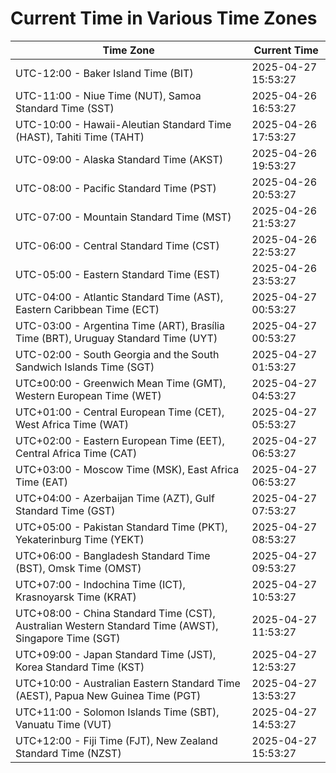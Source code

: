 # Current Time in Various Time Zones

| Time Zone | Current Time |
|-----------|--------------|
| UTC-12:00 - Baker Island Time (BIT) | 2025-04-27 15:53:27 |
| UTC-11:00 - Niue Time (NUT), Samoa Standard Time (SST) | 2025-04-26 16:53:27 |
| UTC-10:00 - Hawaii-Aleutian Standard Time (HAST), Tahiti Time (TAHT) | 2025-04-26 17:53:27 |
| UTC-09:00 - Alaska Standard Time (AKST) | 2025-04-26 19:53:27 |
| UTC-08:00 - Pacific Standard Time (PST) | 2025-04-26 20:53:27 |
| UTC-07:00 - Mountain Standard Time (MST) | 2025-04-26 21:53:27 |
| UTC-06:00 - Central Standard Time (CST) | 2025-04-26 22:53:27 |
| UTC-05:00 - Eastern Standard Time (EST) | 2025-04-26 23:53:27 |
| UTC-04:00 - Atlantic Standard Time (AST), Eastern Caribbean Time (ECT) | 2025-04-27 00:53:27 |
| UTC-03:00 - Argentina Time (ART), Brasília Time (BRT), Uruguay Standard Time (UYT) | 2025-04-27 00:53:27 |
| UTC-02:00 - South Georgia and the South Sandwich Islands Time (SGT) | 2025-04-27 01:53:27 |
| UTC±00:00 - Greenwich Mean Time (GMT), Western European Time (WET) | 2025-04-27 04:53:27 |
| UTC+01:00 - Central European Time (CET), West Africa Time (WAT) | 2025-04-27 05:53:27 |
| UTC+02:00 - Eastern European Time (EET), Central Africa Time (CAT) | 2025-04-27 06:53:27 |
| UTC+03:00 - Moscow Time (MSK), East Africa Time (EAT) | 2025-04-27 06:53:27 |
| UTC+04:00 - Azerbaijan Time (AZT), Gulf Standard Time (GST) | 2025-04-27 07:53:27 |
| UTC+05:00 - Pakistan Standard Time (PKT), Yekaterinburg Time (YEKT) | 2025-04-27 08:53:27 |
| UTC+06:00 - Bangladesh Standard Time (BST), Omsk Time (OMST) | 2025-04-27 09:53:27 |
| UTC+07:00 - Indochina Time (ICT), Krasnoyarsk Time (KRAT) | 2025-04-27 10:53:27 |
| UTC+08:00 - China Standard Time (CST), Australian Western Standard Time (AWST), Singapore Time (SGT) | 2025-04-27 11:53:27 |
| UTC+09:00 - Japan Standard Time (JST), Korea Standard Time (KST) | 2025-04-27 12:53:27 |
| UTC+10:00 - Australian Eastern Standard Time (AEST), Papua New Guinea Time (PGT) | 2025-04-27 13:53:27 |
| UTC+11:00 - Solomon Islands Time (SBT), Vanuatu Time (VUT) | 2025-04-27 14:53:27 |
| UTC+12:00 - Fiji Time (FJT), New Zealand Standard Time (NZST) | 2025-04-27 15:53:27 |
